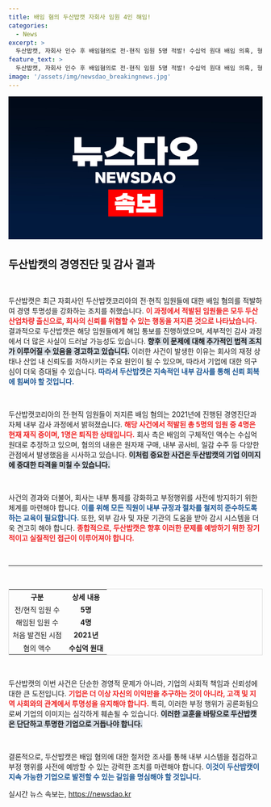 ```yaml
---
title: 배임 혐의 두산밥캣 자회사 임원 4인 해임!
categories:
  - News
excerpt: >
  두산밥캣, 자회사 인수 후 배임혐의로 전·현직 임원 5명 적발! 수십억 원대 배임 의혹, 형사 고발도 검토 중. 두산밥캣의 향후 대응에 귀추가 주목된다.
feature_text: >
  두산밥캣, 자회사 인수 후 배임혐의로 전·현직 임원 5명 적발! 수십억 원대 배임 의혹, 형사 고발도 검토 중. 두산밥캣의 향후 대응에 귀추가 주목된다.
image: '/assets/img/newsdao_breakingnews.jpg'
---
```


<p><img src="/assets/img/newsdao_breakingnews.jpg" alt="pcversion 속보" /></p>

<h2 data-ke-size="size26">두산밥캣의 경영진단 및 감사 결과</h2>

<p data-ke-size="size16">&nbsp;</p>

<p>두산밥캣은 최근 자회사인 두산밥캣코리아의 전·현직 임원들에 대한 배임 혐의를 적발하여 경영 투명성을 강화하는 조치를 취했습니다. <b><span style="color: #ee2323;">이 과정에서 적발된 임원들은 모두 두산산업차량 출신으로, 회사의 신뢰를 위협할 수 있는 행동을 저지른 것으로 나타났습니다.</span></b> 결과적으로 두산밥캣은 해당 임원들에게 해임 통보를 진행하였으며, 세부적인 감사 과정에서 더 많은 사실이 드러날 가능성도 있습니다. <b><span style="background-color: #21538527;">향후 이 문제에 대해 추가적인 법적 조치가 이루어질 수 있음을 경고하고 있습니다.</span></b> 이러한 사건이 발생한 이유는 회사의 재정 상태나 산업 내 신뢰도를 저하시키는 주요 원인이 될 수 있으며, 따라서 기업에 대한 의구심이 더욱 증대될 수 있습니다. <b><span style="color: #1a5490;">따라서 두산밥캣은 지속적인 내부 감사를 통해 신뢰 회복에 힘써야 할 것입니다.</span></b></p>

<p data-ke-size="size16">&nbsp;</p>

<p>두산밥캣코리아의 전·현직 임원들이 저지른 배임 혐의는 2021년에 진행된 경영진단과 자체 내부 감사 과정에서 밝혀졌습니다. <b><span style="color: #ee2323;">해당 사건에서 적발된 총 5명의 임원 중 4명은 현재 재직 중이며, 1명은 퇴직한 상태입니다.</span></b> 회사 측은 배임의 구체적인 액수는 수십억 원대로 추정하고 있으며, 혐의의 내용은 원자재 구매, 내부 공사비, 일감 수주 등 다양한 관점에서 발생했음을 시사하고 있습니다. <b><span style="background-color: #21538527;">이처럼 중요한 사건은 두산밥캣의 기업 이미지에 중대한 타격을 미칠 수 있습니다.</span></b> </p>

<p data-ke-size="size16">&nbsp;</p>

<p>사건의 경과와 더불어, 회사는 내부 통제를 강화하고 부정행위를 사전에 방지하기 위한 체계를 마련해야 합니다. <b><span style="color: #1a5490;">이를 위해 모든 직원이 내부 규정과 절차를 철저히 준수하도록 하는 교육이 필요합니다.</span></b> 또한, 외부 감사 및 자문 기관의 도움을 받아 감시 시스템을 더욱 견고히 해야 합니다. <b><span style="color: #ee2323;">종합적으로, 두산밥캣은 향후 이러한 문제를 예방하기 위한 장기적이고 실질적인 접근이 이루어져야 합니다.</span></b></p>

<p data-ke-size="size16">&nbsp;</p>

<hr/>

<p data-ke-size="size16">&nbsp;</p>

<table style="width: 100%; border: 1px solid #ddd;">
  <tr>
    <th style="text-align: center;">구분</th>
    <th style="text-align: center;">상세 내용</th>
  </tr>
  <tr>
    <td style="text-align: center;">전/현직 임원 수</td>
    <td style="text-align: center;"><b>5명</b></td>
  </tr>
  <tr>
    <td style="text-align: center;">해임된 임원 수</td>
    <td style="text-align: center;"><b>4명</b></td>
  </tr>
  <tr>
    <td style="text-align: center;">처음 발견된 시점</td>
    <td style="text-align: center;"><b>2021년</b></td>
  </tr>
  <tr>
    <td style="text-align: center;">혐의 액수</td>
    <td style="text-align: center;"><b>수십억 원대</b></td>
  </tr>
</table>

<p data-ke-size="size16">&nbsp;</p>

<p>두산밥캣의 이번 사건은 단순한 경영적 문제가 아니라, 기업의 사회적 책임과 신뢰성에 대한 큰 도전입니다. <b><span style="color: #ee2323;">기업은 더 이상 자신의 이익만을 추구하는 것이 아니라, 고객 및 지역 사회와의 관계에서 투명성을 유지해야 합니다.</span></b> 특히, 이러한 부정 행위가 공론화됨으로써 기업의 이미지는 심각하게 훼손될 수 있습니다. <b><span style="background-color: #21538527;">이러한 교훈을 바탕으로 두산밥캣은 단단하고 투명한 기업으로 거듭나야 합니다.</span></b> </p>

<p data-ke-size="size16">&nbsp;</p>

<p>결론적으로, 두산밥캣은 배임 혐의에 대한 철저한 조사를 통해 내부 시스템을 점검하고 부정 행위를 사전에 예방할 수 있는 강력한 조치를 마련해야 합니다. <b><span style="color: #1a5490;">이것이 두산밥캣이 지속 가능한 기업으로 발전할 수 있는 길임을 명심해야 할 것입니다.</span></b></p>
실시간 뉴스 속보는, <a href="https://newsdao.kr" rel="dofollow">https://newsdao.kr</a>


